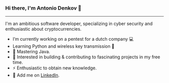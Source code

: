 ### Hi there, I'm Antonio Denkov 👋
<hr style="height:1px;border:none;color:#333;background-color:#333;" />
I'm an ambitious software developer, specializing in cyber security and enthusiastic about cryptocurrencies.
<ul>
 <li> I’m currently working on a pentest for a dutch company 💻</li>
 <li> Learning Python and wireless key transmission 🔭</li>
 <li>🔑 Mastering Java.</li>
 <li>👯 Interested in building & contributing to fascinating projects in my free time.</li> 
 <li>⚡ Enthusiastic to obtain new knowledge.</li>
 <li>📰 Add me on <a href="https://www.linkedin.com/in/adenkov/">LinkedIn</a>.</li>
</ul>
